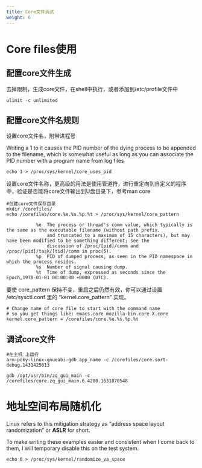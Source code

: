 ```yaml
---
title: Core文件调试
weight: 6
---
```


# Core files使用

## 配置core文件生成

去掉限制，生成core文件，在shell中执行，或者添加到/etc/profile文件中

```shell
ulimit -c unlimited
```

## 配置core文件名规则

设置core文件名，附带进程号

Writing a 1 to it causes the PID number of the dying process to be appended to the filename, which is somewhat useful as long as you can associate the PID number with a program name from log files  

```shell
echo 1 > /proc/sys/kernel/core_uses_pid
```

设置core文件名称，更高级的用法是使用管道符，进行重定向到自定义的程序中，验证是否能将core文件输出到U盘目录下，参考man core

```shell
#创建core文件保存目录
mkdir /corefiles/
echo /corefiles/core.%e.%s.%p.%t > /proc/sys/kernel/core_pattern
```

```shell
           %e  The process or thread's comm value, which typically is the same as the executable filename (without path prefix,
               and truncated to a maximum of 15 characters), but may have been modified to be something different; see the
               discussion of /proc/[pid]/comm and /proc/[pid]/task/[tid]/comm in proc(5).
           %p  PID of dumped process, as seen in the PID namespace in which the process resides.
           %s  Number of signal causing dump.
           %t  Time of dump, expressed as seconds since the Epoch,1970-01-01 00:00:00 +0000 (UTC).
```

要使 core_pattern 保持不变，重启之后仍然有效，你可以通过设置 /etc/sysctl.conf 里的 “kernel.core_pattern” 实现。

```shell
# Change name of core file to start with the command name
# so you get things like: emacs.core mozilla-bin.core X.core
kernel.core_pattern = /corefiles/core.%e.%s.%p.%t
```

## 调试core文件

```shell
#在主机 上运行
arm-poky-linux-gnueabi-gdb app_name -c /corefiles/core.sort-debug.1431425613
```

```shell
gdb /opt/usr/bin/zq_gui_main -c /corefiles/core.zq_gui_main.6.4200.1631870548
```

# 地址空间布局随机化

Linux refers to this mitigation strategy as “address space layout randomization” or **ASLR** for short.

To make writing these examples easier and consistent when I come back to them, I will temporary disable this on the test system.

```shell
echo 0 > /proc/sys/kernel/randomize_va_space
```


